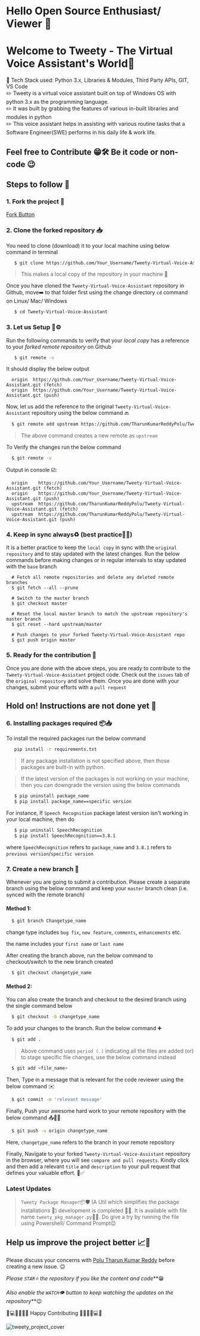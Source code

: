 # Hello Open Source Enthusiast/ Viewer 👋
# Welcome to Tweety - The Virtual Voice Assistant's World🐥

📌 Tech Stack used: Python 3.x, Libraries & Modules, Third Party APIs, GIT, VS Code<br>
✏️ Tweety is a virtual voice assistant built on top of Windows OS with python 3.x as the programming language.<br>
✏️ It was built by grabbing the features of various in-built libraries and modules in python<br>
✏️ This voice assistant helps in assisting with various routine tasks that a Software Engineer(SWE) performs in his daily life & work life.<br>

## Feel free to Contribute 😁🛠 Be it code or non-code 😉
## Steps to follow 📃

### 1. Fork the project 🔪

   [Fork Button](https://github.com/TharunKumarReddyPolu/Tweety-Virtual-Voice-Assistant)

### 2. Clone the forked repository 📥

  You need to clone (download) it to your local machine using below command in terminal
```bash
   $ git clone https://github.com/Your_Username/Tweety-Virtual-Voice-Assistant.git
```
> This makes a local copy of the repository in your machine 📂

  Once you have cloned the `Tweety-Virtual-Voice-Assistant` repository in Github, move➡️ to that folder first using the change directory `cd` command on Linux/ Mac/ Windows
```bash
   $ cd Tweety-Virtual-Voice-Assistant
```

### 3. Let us Setup 🔧⚙️
Run the following commands to verify that your _local copy_ has a reference to your _forked remote repository_ on Github
```bash
   $ git remote -v
```
It should display the below output
```
  origin  https://github.com/Your_Username/Tweety-Virtual-Voice-Assistant.git (fetch)
  origin  https://github.com/Your_Username/Tweety-Virtual-Voice-Assistant.git (push)
```

Now, let us add the reference to the original `Tweety-Virtual-Voice-Assistant` repository using the below command 🔙
```bash
  $ git remote add upstream https://github.com/TharunKumarReddyPolu/Tweety-Virtual-Voice-Assistant.git
```
> The above command creates a new remote as `upstream`

To Verify the changes run the below command
```bash
  $ git remote -v
```
Output in console ☑️:
```
  origin    https://github.com/Your_Username/Tweety-Virtual-Voice-Assistant.git (fetch)
  origin    https://github.com/Your_Username/Tweety-Virtual-Voice-Assistant.git (push)
  upstream  https://github.com/TharunKumarReddyPolu/Tweety-Virtual-Voice-Assistant.git (fetch)
  upstream  https://github.com/TharunKumarReddyPolu/Tweety-Virtual-Voice-Assistant.git (push)
```

### 4. Keep in sync always♻️ (best practice🤝🏻) 
It is a better practice to keep the `local copy` in sync with the `original repository` and to stay updated with the latest changes. Run the below commands before making changes or in regular intervals to stay updated with the `base` branch

```
  # Fetch all remote repositories and delete any deleted remote branches
  $ git fetch --all --prune

  # Switch to the master branch
  $ git checkout master

  # Reset the local master branch to match the upstream repository's master branch
  $ git reset --hard upstream/master

  # Push changes to your forked Tweety-Virtual-Voice-Assistant repo
  $ git push origin master
```

### 5. Ready for the contribution 🌝
Once you are done with the above steps, you are ready to contribute to the `Tweety-Virtual-Voice-Assistant` project code. Check out the `issues` tab of the `original repository` and solve them. Once you are done with your changes, submit your efforts with a `pull request`

## Hold on! Instructions are not done yet 🌚

### 6. Installing packages required 📦📥

To install the required packages run the below command
```bash
   pip install -r requirements.txt
```

> If any package installation is not specified above, then those packages are built-in with python.

> If the latest version of the packages is not working on your machine, then you can downgrade the version using the below commands
```bash
   $ pip uninstall package_name
   $ pip install package_name==specific version
```
For instance, If `Speech Recognition` package latest version isn't working in your local machine, then do
```bash
   $ pip uninstall SpeechRecognition
   $ pip install SpeechRecognition==3.8.1
```
where `SpeechRecognition` refers to `package_name` and `3.8.1` refers to `previous version`/`specific version`

### 7. Create a new branch 🌱
Whenever you are going to submit a contribution. Please create a separate branch using the below command and keep your `master` branch clean (i.e. synced with the remote branch)
#### Method 1:
```bash
  $ git branch Changetype_name
```
change type includes `bug fix`, `new feature`, `comments`, `enhancements` etc.

the name includes your `first name` or `last name`

After creating the branch above, run the below command to checkout/switch to the new branch created
```bash
  $ git checkout changetype_name
```
#### Method 2:
You can also create the branch and checkout to the desired branch using the single command below
```bash
  $ git checkout -b changetype_name
```

To add your changes to the branch. Run the below command ➕️
```bash
  $ git add . 
```
> Above command uses `period (.)` indicating all the files are added (or)
> to stage specific file changes, use the below command instead

```bash
  $ git add <file_name>
```

Then, Type in a message that is relevant for the code reviewer using the below command ✉️
```bash
  $ git commit -m 'relevant message'
```

Finally, Push your awesome hard work to your remote repository with the below command 📤🤝🏻
```bash
  $ git push -u origin changetype_name
```
Here, `changetype_name` refers to the branch in your remote repository

Finally, Navigate to your forked `Tweety-Virtual-Voice-Assistant` repository in the browser, where you will see `compare and pull requests`. Kindly click and then add a relevant `title` and `description` to your pull request that defines your valuable effort. 🥳✅️

### Latest Updates
> `Tweety Package Manager`📦🛡 (A Util which simplifies the package installations 🤯) development is completed 🧑‍💻. It is available with file name `tweety_pkg_manager.py`🙂💯. Do give a try by running the file using Powershell/ Command Prompt😉

## Help us improve the project better 📈🤗

Please discuss your concerns with [Polu Tharun Kumar Reddy](https://www.linkedin.com/in/polu-tharun-kumar-reddy/) before creating a new issue. 😉

_Please `STAR`⭐️ the repository if you like the content and code_**😁

_Also enable the `WATCH`👁 button to keep watching the updates on the repository_**😉

💯💻🧑‍💻👩‍💻 Happy Contributing 👩‍💻🧑‍💻💻💯

![tweety_project_cover](https://user-images.githubusercontent.com/62342666/207068013-8b6fb68b-f159-4532-8653-65f2e1be888f.jpg)
